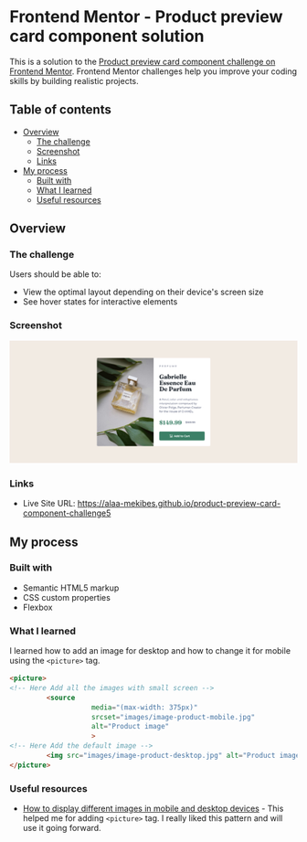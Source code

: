 # Frontend Mentor - Product preview card component solution

This is a solution to the [Product preview card component challenge on Frontend Mentor](https://www.frontendmentor.io/challenges/product-preview-card-component-GO7UmttRfa). Frontend Mentor challenges help you improve your coding skills by building realistic projects. 

## Table of contents

- [Overview](#overview)
  - [The challenge](#the-challenge)
  - [Screenshot](#screenshot)
  - [Links](#links)
- [My process](#my-process)
  - [Built with](#built-with)
  - [What I learned](#what-i-learned)
  - [Useful resources](#useful-resources)

## Overview

### The challenge

Users should be able to:

- View the optimal layout depending on their device's screen size
- See hover states for interactive elements

### Screenshot

![](./Screenshot.png)

### Links

- Live Site URL: https://alaa-mekibes.github.io/product-preview-card-component-challenge5

## My process

### Built with

- Semantic HTML5 markup
- CSS custom properties
- Flexbox

### What I learned

I learned how to add an image for desktop and how to change it for mobile using the `<picture>` tag.

```html
<picture>
<!-- Here Add all the images with small screen -->
         <source
                    media="(max-width: 375px)"
                    srcset="images/image-product-mobile.jpg"
                    alt="Product image"
                    >
<!-- Here Add the default image -->
         <img src="images/image-product-desktop.jpg" alt="Product image">
</picture>
```

### Useful resources

- [How to display different images in mobile and desktop devices](https://stackoverflow.com/questions/39891785/how-to-display-different-images-in-mobile-and-desktop-devices) - This helped me for adding `<picture>` tag. I really liked this pattern and will use it going forward.

